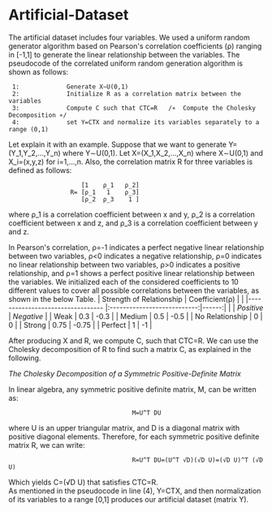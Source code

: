 # Artificial-Dataset

The artificial dataset includes four variables. We used a uniform random generator algorithm based on Pearson's correlation coefficients (ρ) ranging in [-1,1] to generate the linear relationship between the variables. The pseudocode of the correlated uniform random generation algorithm is shown as follows:

```
 1:             Generate X∼U(0,1) 
 2:             Initialize R as a correlation matrix between the variables 
 3:             Compute C such that CTC=R   /∗  Compute the Cholesky Decomposition ∗/ 
 4:             set Y=CTX and normalize its variables separately to a range (0,1)
```

Let explain it with an example. Suppose that we want to generate Y=(Y_1,Y_2,…,Y_n) where Y∼U(0,1). Let X=(X_1,X_2,…,X_n) where X∼U(0,1) and X_i=(x,y,z) for i=1,…,n. Also, the correlation matrix R for three variables is defined as follows:  

                        [1    ρ_1   ρ_2]
                     R= [ρ_1   1    ρ_3]
                        [ρ_2  ρ_3    1 ]
                     
where ρ_1 is a correlation coefficient between x and y, ρ_2 is a correlation coefficient between x and z, and ρ_3 is a correlation coefficient between y and z.

In Pearson's correlation, ρ=-1 indicates a perfect negative linear relationship between two variables, ρ<0 indicates a negative relationship, ρ=0 indicates no linear relationship between two variables, ρ>0 indicates a positive relationship, and ρ=1 shows a perfect positive linear relationship between the variables. We initialized each of the considered coefficients to 10 different values to cover all possible correlations between the variables, as shown in the below Table.
|  Strength of Relationship        |         Coefficient(ρ)      |       |
|--------------------------------- |:---------------------------:|------:|
|                                  |   *Positive*  |  *Negative* |
| Weak                             |     0.3       |    -0.3     |
| Medium                           |     0.5       |    -0.5     |
| No Relationship                  |      0        |      0      |
| Strong                           |     0.75      |    -0.75    |
| Perfect                          |      1        |      -1     |

After producing X and R, we compute C, such that CTC=R. We can use the Cholesky decomposition of R to find such a matrix C, as explained in the following. 

*The Cholesky Decomposition of a Symmetric Positive-Definite Matrix*

In linear algebra, any symmetric positive definite matrix, M, can be written as:  

                                      M=U^T DU
where U is an upper triangular matrix, and D is a diagonal matrix with positive diagonal elements. Therefore, for each symmetric positive definite matrix R, we can write:   

                                      R=U^T DU=(U^T √D)(√D U)=(√D U)^T (√D U)
Which yields C=(√D U) that satisfies CTC=R.  
As mentioned in the pseudocode in line (4), Y=CTX, and then normalization of its variables to a range [0,1] produces our artificial dataset (matrix Y).

